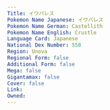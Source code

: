 ```yaml
---
﻿Title: イワパレス
Pokemon Name Japanese: イワパレス
Pokemon Name German: Castellith
Pokemon Name English: Crustle
Language Card: Japanese
National Dex Number: 558
Region: Unova
Regional Form: false
Additional Form: false
Mega: false
Gigantamax: false
Cover: false
Link: 
Owned: 
---
```

